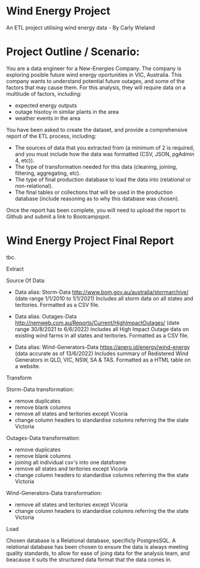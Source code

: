 # Wind Energy Project
An ETL project utilising wind energy data - By Carly Wieland

# Project Outline / Scenario:
You are a data engineer for a New-Energies Company.
The company is exploring posible future wind energy oportunities in VIC, Australia.
This company wants to understand potential future outages, and some of the factors that may cause them. For this analysis, they will require data on a multitude of factors, including:

* expected energy outputs 
* outage hisotoy in similar plants in the area
* weather events in the area

You have been asked to create the dataset, and provide a comprehensive report of the ETL process, including:
* The sources of data that you extracted from (a minimum of 2 is required, and you must include how the data was formatted (CSV, JSON, pgAdmin 4, etc)).
* The type of transformation needed for this data (cleaning, joining, filtering, aggregating, etc).
* The type of final production database to load the data into (relational or non-relational).
* The final tables or collections that will be used in the production database (include reasoning as to why this database was chosen).


Once the report has been complete, you will need to upload the report to Github and submit a link to Bootcampspot.

# Wind Energy Project Final Report
tbc.

Extract

Source Of Data:
* Data alias: Storm-Data
http://www.bom.gov.au/australia/stormarchive/ (date range 1/1/2010 to 1/1/2021)
Includes all storm data on all states and teritories.
Formatted as a CSV file.

* Data alias: Outages-Data
http://nemweb.com.au/Reports/Current/HighImpactOutages/ (date range 30/8/2021 to 6/6/2022)
Includes all High Impact Outage data on existing wind farms in all states and teritories.
Formatted as a CSV file.

* Data alias: Wind-Generators-Data
https://anero.id/energy/wind-energy  (data accurate as of 13/6/2022)
Includes summary of Redistered Wind Generators in QLD, VIC, NSW, SA & TAS.
Formatted as a HTML table on a website.


Transform

Storm-Data transformation:
* remove duplicates
* remove blank columns
* remove all states and teritories except Vicoria
* change column headers to standardise columns referring the the state Victoria

Outages-Data transformation:
* remove duplicates
* remove blank columns
* joining all individual csv's into one dataframe
* remove all states and teritories except Vicoria
* change column headers to standardise columns referring the the state Victoria

Wind-Generators-Data transformation:
* remove all states and teritories except Vicoria
* change column headers to standardise columns referring the the state Victoria


Load

Chosen database is a Relational database, specificly PostgresSQL.
A relational database has been chosen to ensure the data is always meeting quality standards, to allow for ease of joing data for the analysis team, and beacause it suits the structured data format that the data comes in.